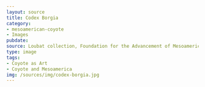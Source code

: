 ```yaml
---
layout: source
title: Codex Borgia
category: 
- mesoamerican-coyote
- Images
pubdate: 
source: Loubat collection, Foundation for the Advancement of Mesoamerican Studies (FAMSI)
type: image
tags: 
- Coyote as Art
- Coyote and Mesoamerica
img: /sources/img/codex-borgia.jpg 
---
```

